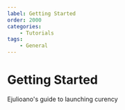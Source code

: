 ```yaml
---
label: Getting Started
order: 2000
categories:
    - Tutorials
tags:
    - General
---
```

# Getting Started

Ejulioano's guide to launching curency